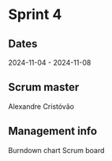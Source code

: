 # Sprint 4
## Dates
2024-11-04 - 2024-11-08

## Scrum master
Alexandre Cristóvão

## Management info
Burndown chart
Scrum board
